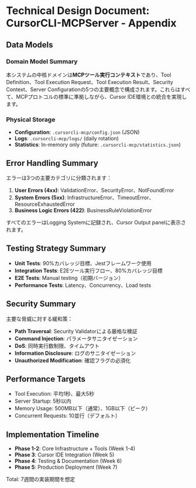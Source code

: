 # Technical Design Document: CursorCLI-MCPServer - Appendix

## Data Models

### Domain Model Summary

本システムの中核ドメインは**MCPツール実行コンテキスト**であり、Tool Definition、Tool Execution Request、Tool Execution Result、Security Context、Server Configurationの5つの主要概念で構成されます。これらはすべて、MCPプロトコルの標準に準拠しながら、Cursor IDE環境との統合を実現します。

### Physical Storage

- **Configuration**: `.cursorcli-mcp/config.json` (JSON)
- **Logs**: `.cursorcli-mcp/logs/` (daily rotation)
- **Statistics**: In-memory only (future: `.cursorcli-mcp/statistics.json`)

## Error Handling Summary

エラーは3つの主要カテゴリに分類されます：

1. **User Errors (4xx)**: ValidationError、SecurityError、NotFoundError
2. **System Errors (5xx)**: InfrastructureError、TimeoutError、ResourceExhaustedError
3. **Business Logic Errors (422)**: BusinessRuleViolationError

すべてのエラーはLogging Systemに記録され、Cursor Output panelに表示されます。

## Testing Strategy Summary

- **Unit Tests**: 90%カバレッジ目標、Jestフレームワーク使用
- **Integration Tests**: E2Eツール実行フロー、80%カバレッジ目標
- **E2E Tests**: Manual testing（初期バージョン）
- **Performance Tests**: Latency、Concurrency、Load tests

## Security Summary

主要な脅威に対する緩和策：

- **Path Traversal**: Security Validatorによる厳格な検証
- **Command Injection**: パラメータサニタイゼーション
- **DoS**: 同時実行数制限、タイムアウト
- **Information Disclosure**: ログのサニタイゼーション
- **Unauthorized Modification**: 確認フラグの必須化

## Performance Targets

- Tool Execution: 平均1秒、最大5秒
- Server Startup: 5秒以内
- Memory Usage: 500MB以下（通常）、1GB以下（ピーク）
- Concurrent Requests: 10並行（デフォルト）

## Implementation Timeline

- **Phase 1-2**: Core Infrastructure + Tools (Week 1-4)
- **Phase 3**: Cursor IDE Integration (Week 5)
- **Phase 4**: Testing & Documentation (Week 6)
- **Phase 5**: Production Deployment (Week 7)

Total: 7週間の実装期間を想定
